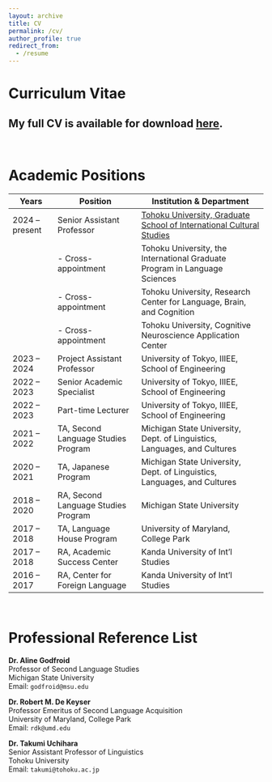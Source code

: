 ```yaml
---
layout: archive
title: CV
permalink: /cv/
author_profile: true
redirect_from:
  - /resume
---
```


# Curriculum Vitae

## My full CV is available for download [**here**](https://raw.githubusercontent.com/maieryo/research/CV/RyoMaieCV.pdf).
<br>

# Academic Positions

| Years         | Position                                | Institution & Department                                           |
|---------------|------------------------------------------|--------------------------------------------------------------------|
| 2024 – present| Senior Assistant Professor               | [Tohoku University, Graduate School of International Cultural Studies](https://www.intcul.tohoku.ac.jp/english/)          |
|               | - Cross-appointment                      | Tohoku University, the International Graduate Program in Language Sciences|
|               | - Cross-appointment                      | Tohoku University, Research Center for Language, Brain, and Cognition|
|               | - Cross-appointment                      | Tohoku University, Cognitive Neuroscience Application Center|
| 2023 – 2024   | Project Assistant Professor              | University of Tokyo, IIIEE, School of Engineering                  |
| 2022 – 2023   | Senior Academic Specialist               | University of Tokyo, IIIEE, School of Engineering                  |
| 2022 – 2023   | Part-time Lecturer                       | University of Tokyo, IIIEE, School of Engineering                  |
| 2021 – 2022   | TA, Second Language Studies Program      | Michigan State University, Dept. of Linguistics, Languages, and Cultures |
| 2020 – 2021   | TA, Japanese Program                     | Michigan State University, Dept. of Linguistics, Languages, and Cultures |
| 2018 – 2020   | RA, Second Language Studies Program      | Michigan State University                                          |
| 2017 – 2018   | TA, Language House Program               | University of Maryland, College Park                              |
| 2017 – 2018   | RA, Academic Success Center              | Kanda University of Int’l Studies                                  |
| 2016 – 2017   | RA, Center for Foreign Language          | Kanda University of Int’l Studies                                  |

<br>

# Professional Reference List
**Dr. Aline Godfroid**<br>
Professor of Second Language Studies<br>
Michigan State University<br>
Email: `godfroid@msu.edu`<br>

**Dr. Robert M. De Keyser**<br>
Professor Emeritus of Second Language Acquisition<br>
University of Maryland, College Park<br>
Email: `rdk@umd.edu`<br>

**Dr. Takumi Uchihara**<br>
Senior Assistant Professor of Linguistics<br>
Tohoku University<br>
Email: `takumi@tohoku.ac.jp`<br>
